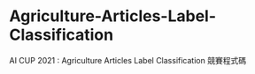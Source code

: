 # Agriculture-Articles-Label-Classification
AI CUP 2021 : Agriculture Articles Label Classification 競賽程式碼
